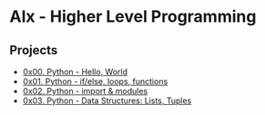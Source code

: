 # Alx - Higher Level Programming

## Projects

- [0x00. Python - Hello, World](./0x00-python-hello_world)
- [0x01. Python - if/else, loops, functions](/0x01-python-if_else_loops_functions)
- [0x02. Python - import & modules](./0x02-python-import_modules)
- [0x03. Python - Data Structures: Lists, Tuples](./0x03-python-data_structures)
